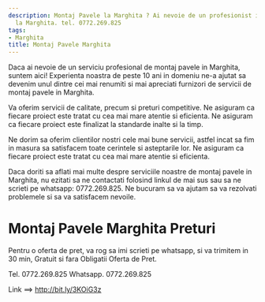 ```yaml
---
description: Montaj Pavele la Marghita ? Ai nevoie de un profesionist in Montaj Pavele
  la Marghita. tel. 0772.269.825
tags:
- Marghita
title: Montaj Pavele Marghita
---
```



Daca ai nevoie de un serviciu profesional de montaj pavele in Marghita, suntem aici! Experienta noastra de peste 10 ani in domeniu ne-a ajutat sa devenim unul dintre cei mai renumiti si mai apreciati furnizori de servicii de montaj pavele in Marghita. 

Va oferim servicii de calitate, precum si preturi competitive. Ne asiguram ca fiecare proiect este tratat cu cea mai mare atentie si eficienta. Ne asiguram ca fiecare proiect este finalizat la standarde inalte si la timp. 

Ne dorim sa oferim clientilor nostri cele mai bune servicii, astfel incat sa fim in masura sa satisfacem toate cerintele si asteptarile lor. Ne asiguram ca fiecare proiect este tratat cu cea mai mare atentie si eficienta. 

Daca doriti sa aflati mai multe despre serviciile noastre de montaj pavele in Marghita, nu ezitati sa ne contactati folosind linkul de mai sus sau sa ne scrieti pe whatsapp: 0772.269.825. Ne bucuram sa va ajutam sa va rezolvati problemele si sa va satisfacem nevoile.

# Montaj Pavele Marghita Preturi
Pentru o oferta de pret, va rog sa imi scrieti pe whatsapp, si va trimitem in 30 min, Gratuit si fara Obligatii Oferta de Pret.

Tel. 0772.269.825
Whatsapp. 0772.269.825

Link ==> http://bit.ly/3KOiG3z